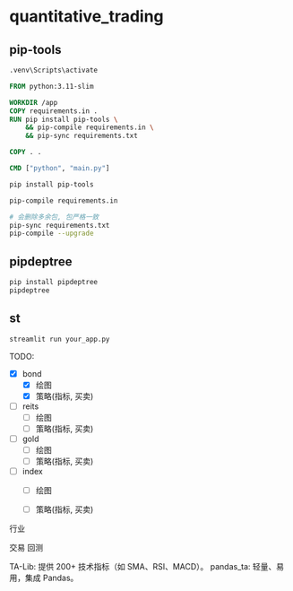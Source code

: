 # quantitative_trading

## pip-tools

```cmd
.venv\Scripts\activate
```


```dockerfile
FROM python:3.11-slim

WORKDIR /app
COPY requirements.in .
RUN pip install pip-tools \
    && pip-compile requirements.in \
    && pip-sync requirements.txt

COPY . .

CMD ["python", "main.py"]

```



```bash
pip install pip-tools

pip-compile requirements.in

# 会删除多余包, 包严格一致
pip-sync requirements.txt
pip-compile --upgrade


```

## pipdeptree

```bash
pip install pipdeptree
pipdeptree
```



## st
```bash
streamlit run your_app.py

```

TODO:

- [x] bond
  - [x] 绘图
  - [x] 策略(指标, 买卖)
- [ ] reits
  - [ ] 绘图
  - [ ] 策略(指标, 买卖)
- [ ] gold
  - [ ] 绘图
  - [ ] 策略(指标, 买卖)
- [ ] index
  - [ ] 绘图
  - [ ] 策略(指标, 买卖)


行业

交易
回测



TA-Lib: 提供 200+ 技术指标（如 SMA、RSI、MACD）。
pandas_ta: 轻量、易用，集成 Pandas。

